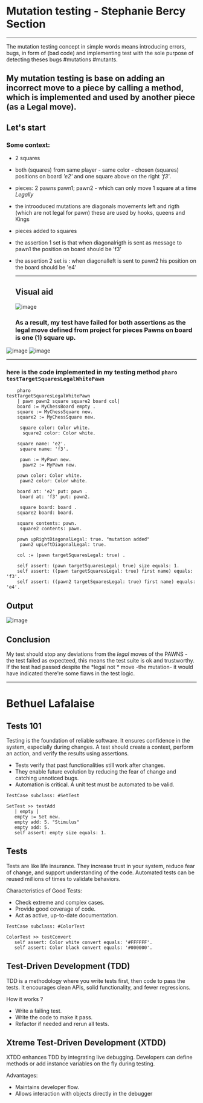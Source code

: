 # Mutation testing - Stephanie Bercy Section 

---
The mutation testing concept in simple words means introducing errors, bugs, in form of (bad code) and implementing test
with the sole purpose of detecting theses bugs #mutations #mutants.

My mutation testing is base on adding an incorrect move to a piece by calling a method, which is implemented and used by another piece (as a Legal move). 
---

## Let's start

### Some context: 
- 2 squares
- both (squares) from same player - same color - chosen (squares) positions on board  *'e2'* and one square above on the right  *'f3'*.
- pieces: 2 pawns pawn1; pawn2 - which can only move 1 square at a time *Legally*
- the introoduced mutations are diagonals movements left and rigth (which are not legal for pawn) these are used by hooks, queens and Kings
- pieces added to squares
- the assertion 1 set is that when diagonalrigth is sent as message to pawn1 the position on board should be 'f3'
- the assertion 2 set is : when diagonalleft is sent to pawn2 his position on the board should be 'e4'
  
  ---
  
  ## Visual aid

    ![image](https://github.com/user-attachments/assets/723131c6-e0e6-4779-b9dd-f0f4123842b1)


    
  ### As a result, my test have failed for both assertions as the legal move defined from project for pieces Pawns on board is one (1) square up.

![image](https://github.com/user-attachments/assets/0f93e680-a398-4e8f-bcf5-ee5da6572646)
![image](https://github.com/user-attachments/assets/19e068d0-6244-404d-9fa6-43f489c4ded6)

---
### here is the code implemented in my testing method  ```pharo testTargetSquaresLegalWhitePawn ```

```
  	pharo
testTargetSquaresLegalWhitePawn 
    | pawn pawn2 square square2 board col|
    board := MyChessBoard empty .
    square := MyChessSquare new.
    square2 := MyChessSquare new.	
	
     square color: Color white.
	  square2 color: Color white.
	
    square name: 'e2'.
	 square name: 'f3'.		
			
     pawn := MyPawn new.
	  pawn2 := MyPawn new.
	
    pawn color: Color white.
	 pawn2 color: Color white.
	
    board at: 'e2' put: pawn .
	 board at: 'f3' put: pawn2.
	
     square board: board .
	square2 board: board.
  
    square contents: pawn.
	 square2 contents: pawn.	 
		
    pawn upRightDiagonalLegal: true. "mutation added"
	 pawn2 upLeftDiagonalLegal: true.

    col := (pawn targetSquaresLegal: true) . 

    self assert: (pawn targetSquaresLegal: true) size equals: 1.
    self assert: ((pawn targetSquaresLegal: true) first name) equals: 'f3'.
	self assert: ((pawn2 targetSquaresLegal: true) first name) equals: 'e4'.

```
## Output 
![image](https://github.com/user-attachments/assets/a216185d-31d6-4fde-8d4d-c38a601e8d15)

## Conclusion 

My test should stop any deviations from the *legal* moves of the PAWNS - the test failed as expecteed, this means the test suite is ok and trustworthy. If the test had passed despite the *legal not * move -the mutation- it would have indicated there're some flaws in the test logic. 

---

# Bethuel Lafalaise

## Tests 101
Testing is the foundation of reliable software. It ensures confidence in the system, especially during changes. A test should create a context, perform an action, and verify the results using assertions.
- Tests verify that past functionalities still work after changes.
- They enable future evolution by reducing the fear of change and catching unnoticed bugs.
- Automation is critical. A unit test must be automated to be valid.

```
TestCase subclass: #SetTest

SetTest >> testAdd
   | empty |
   empty := Set new.
   empty add: 5. "Stimulus"
   empty add: 5.
   self assert: empty size equals: 1.
```

## Tests
Tests are like life insurance. They increase trust in your system, reduce fear of change, and support understanding of the code. Automated tests can be reused millions of times to validate behaviors.

Characteristics of Good Tests:
- Check extreme and complex cases.
- Provide good coverage of code.
- Act as active, up-to-date documentation.

```
TestCase subclass: #ColorTest

ColorTest >> testConvert
   self assert: Color white convert equals: '#FFFFFF'.
   self assert: Color black convert equals: '#000000'.
```

## Test-Driven Development (TDD)
TDD is a methodology where you write tests first, then code to pass the tests. It encourages clean APIs, solid functionality, and fewer regressions.

How it works ?
- Write a failing test.
- Write the code to make it pass.
- Refactor if needed and rerun all tests.

## Xtreme Test-Driven Development (XTDD)
XTDD enhances TDD by integrating live debugging. Developers can define methods or add instance variables on the fly during testing.

Advantages:
- Maintains developer flow.
- Allows interaction with objects directly in the debugger

